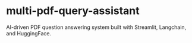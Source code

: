 # multi-pdf-query-assistant
AI-driven PDF question answering system built with Streamlit, Langchain, and HuggingFace.
